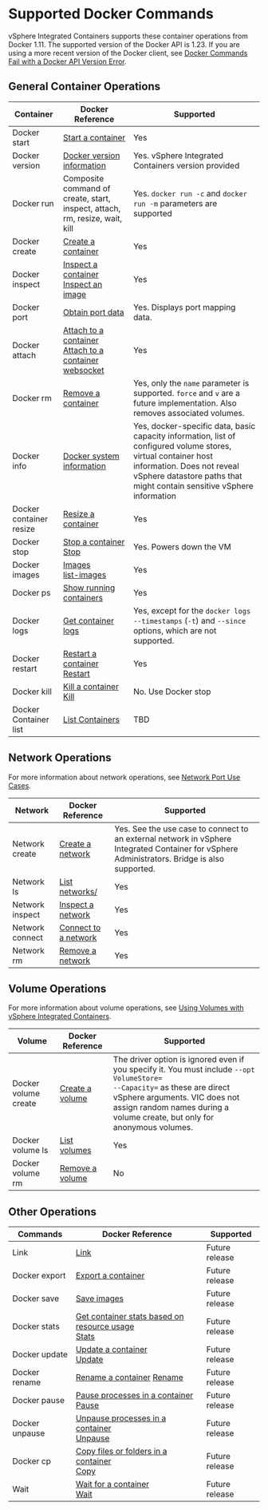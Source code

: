 # Supported Docker Commands

 vSphere Integrated Containers supports these container operations from Docker 1.11. The supported version of the Docker API is 1.23. If you are using a more recent version of the Docker client, see [Docker Commands Fail with a Docker API Version Error](ts_docker_version_error.md).

## General Container Operations ##


| **Container** | **Docker Reference** | **Supported** |
| --- | --- | --- |
|Docker start|[Start a container](https://docs.docker.com/engine/reference/commandline/start/)|Yes|
|Docker version|[Docker version information](https://docs.docker.com/engine/reference/commandline/version/)|Yes. vSphere Integrated Containers version provided|
|Docker run|Composite command of create, start, inspect, attach, rm, resize, wait, kill|Yes. <code>docker run -c</code> and <code>docker run -m</code> parameters are supported|
|Docker create|[Create a container](https://docs.docker.com/engine/reference/commandline/create/)|Yes|
|Docker inspect|[Inspect a container](https://docs.docker.com/engine/reference/api/docker_remote_api_v1.22/#inspect-a-container) <br>[Inspect an image](https://docs.docker.com/engine/reference/api/docker_remote_api_v1.22/#inspect-an-image)|Yes|
|Docker port|[Obtain port data](https://docs.docker.com/engine/reference/commandline/port/)|Yes. Displays port mapping data.|
|Docker attach|[Attach to a container](https://docs.docker.com/engine/reference/api/docker_remote_api_v1.22/#attach-to-a-container)<br> [Attach to a container websocket](https://docs.docker.com/engine/reference/api/docker_remote_api_v1.22/#attach-to-a-container-websocket)|Yes|
|Docker rm|[Remove a container](https://docs.docker.com/engine/reference/api/docker_remote_api_v1.22/#remove-a-container)|Yes, only the <code>name</code> parameter is supported. <code>force</code> and <code>v</code> are a future implementation. Also removes associated volumes.|
|Docker info|[Docker system information](https://docs.docker.com/engine/reference/commandline/info/)|Yes, docker-specific data, basic capacity information, list of configured volume stores, virtual container host information. Does not reveal vSphere datastore paths that might contain sensitive vSphere information|
|Docker container resize|[Resize a container](https://docs.docker.com/engine/reference/api/docker_remote_api_v1.23/#resize-a-container-tty)|Yes|
|Docker stop|[Stop a container](https://docs.docker.com/engine/reference/api/docker_remote_api_v1.22/#stop-a-container)<br> [Stop](https://docs.docker.com/engine/reference/commandline/stop/)|Yes. Powers down the VM |
|Docker images|[Images](https://docs.docker.com/engine/reference/commandline/images/)<br>[list-images](https://docs.docker.com/engine/reference/api/docker_remote_api_v1.22/#list-images)|Yes|
|Docker ps|[Show running containers](https://docs.docker.com/engine/reference/commandline/ps/)|Yes|
|Docker logs|[Get container logs](https://docs.docker.com/engine/reference/api/docker_remote_api_v1.22/#get-container-logs)|Yes, except for the `docker logs --timestamps` (`-t`) and `--since` options, which are not supported.|
|Docker restart|[Restart a container](https://docs.docker.com/engine/reference/api/docker_remote_api_v1.22/#restart-a-container)<br> [Restart](https://docs.docker.com/engine/reference/commandline/restart/)|Yes|
|Docker kill|[Kill a container](https://docs.docker.com/engine/reference/api/docker_remote_api_v1.22/#kill-a-container)<br> [Kill](https://docs.docker.com/engine/reference/commandline/kill/)|No. Use Docker stop|
|Docker Container list|[List Containers](https://docs.docker.com/engine/reference/api/docker_remote_api_v1.22/#list-containers)|TBD|

## Network Operations ##

For more information about network operations, see [Network Port Use Cases](network_use_cases.md).

| **Network** | **Docker Reference** | **Supported** |
| --- | --- | --- |
|Network create|[Create a network](https://docs.docker.com/engine/reference/commandline/network_create/)|Yes. See the use case to connect to an external network in vSphere Integrated Container for vSphere Administrators. Bridge is also supported.|
|Network ls|[List networks/](https://docs.docker.com/engine/reference/commandline/network_ls/)|Yes|
|Network inspect|[Inspect a network](https://docs.docker.com/engine/reference/commandline/network_inspect/)|Yes|
|Network connect|[Connect to a network](https://docs.docker.com/engine/reference/commandline/network_connect/)|Yes|
|Network rm|[Remove a network](https://docs.docker.com/engine/reference/commandline/network_rm/)|Yes|

## Volume Operations ##

For more information about volume operations, see [Using Volumes with vSphere Integrated Containers](using_volumes_with_vic.md).

| **Volume** | **Docker Reference** | **Supported** |
| --- | --- | --- |
|Docker volume create|[Create a volume](https://docs.docker.com/engine/reference/commandline/volume_create/)| The driver option is ignored even if you specify it. You must include <code>--opt VolumeStore=<name of volumestore> --Capacity=<size  in MB></code> as these are direct vSphere arguments. VIC does not assign random names during a volume create, but only for anonymous volumes.|
|Docker volume ls|[List volumes](https://docs.docker.com/engine/reference/commandline/volume_ls/) | Yes |
|Docker volume rm|[Remove a volume](https://docs.docker.com/engine/reference/commandline/volume_rm/) | No |

## Other Operations ##

| **Commands** | **Docker Reference** | **Supported** |
| --- | --- | --- |
|Link|[Link](https://docs.docker.com/v1.8/userguide/dockerlinks/)|Future release|
|Docker export|[Export a container](https://docs.docker.com/engine/reference/api/docker_remote_api_v1.22/#export-a-container)|Future release|
|Docker save|[Save images](https://docs.docker.com/engine/reference/commandline/save/)|Future release|
|Docker stats|[Get container stats based on resource usage](https://docs.docker.com/engine/reference/api/docker_remote_api_v1.22/#get-container-stats-based-on-resource-usage)<br> [Stats](https://docs.docker.com/engine/reference/commandline/stats/)|Future release|
|Docker update| [Update a container](https://docs.docker.com/engine/reference/api/docker_remote_api_v1.22/#update-a-container) <br> [Update](https://docs.docker.com/engine/reference/commandline/update/)|Future release|
|Docker rename|[Rename a container](https://docs.docker.com/engine/reference/api/docker_remote_api_v1.22/#rename-a-container) [Rename](https://docs.docker.com/engine/reference/commandline/rename/)|Future release|
|Docker pause|[Pause processes in a container](https://docs.docker.com/engine/reference/api/docker_remote_api_v1.22/#pause-a-container)<br> [Pause](https://docs.docker.com/engine/reference/commandline/pause/)|Future release|
|Docker unpause|[Unpause processes in a container](https://docs.docker.com/engine/reference/api/docker_remote_api_v1.22/#unpause-a-container)<br> [Unpause](https://docs.docker.com/engine/reference/commandline/unpause/)|Future release|
|Docker cp| [Copy files or folders in a container](https://docs.docker.com/engine/reference/api/docker_remote_api_v1.22/#copy-files-or-folders-from-a-container) <br> [Copy](https://docs.docker.com/engine/reference/commandline/cp/)|Future release|
|Wait|[Wait for a container](https://docs.docker.com/engine/reference/api/docker_remote_api_v1.22/#wait-a-container) <br>[Wait](https://docs.docker.com/engine/reference/commandline/wait/)|Future release|